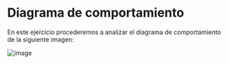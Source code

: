 # Diagrama de comportamiento

En este ejercicio procederemos a analizar el diagrama de comportamiento de la siguiente imagen: 

![image](https://github.com/liliguoz/ETS/assets/145054491/b15ac733-fb03-4c4d-af69-68aeaf0939c9)



